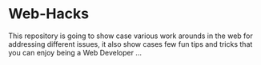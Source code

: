 # Web-Hacks
This repository is going to show case various work arounds in the web for addressing different issues, it also show cases few fun tips and tricks that you can enjoy being a Web Developer ...
